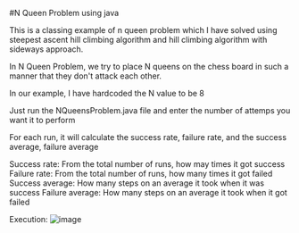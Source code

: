 #N Queen Problem using java

This is a classing example of n queen problem which I have solved using steepest ascent hill climbing algorithm and hill climbing algorithm with sideways approach.

In N Queen Problem, we try to place N queens on the chess board in such a manner that they don't attack each other.

In our example, I have hardcoded the N value to be 8

Just run the NQueensProblem.java file and enter the number of attemps you want it to perform

For each run, it will calculate the success rate, failure rate, and the success average, failure average

Success rate: From the total number of runs, how may times it got success
Failure rate: From the total number of runs, how many times it got failed
Success average: How many steps on an average it took when it was success
Failure average: How many steps on an average it took when it got failed

Execution:
![image](https://user-images.githubusercontent.com/28079965/190214559-917ac555-d535-4a89-b0a3-9a4dc3b91be0.png)
